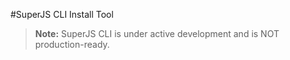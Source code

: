 #SuperJS CLI Install Tool

> **Note:** SuperJS CLI is under active development and is NOT production-ready.
